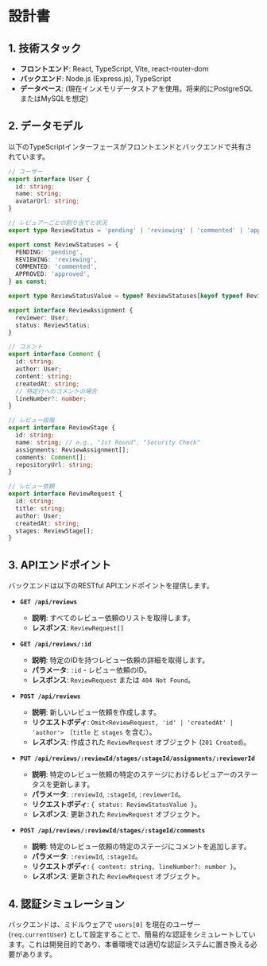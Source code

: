 # 設計書

## 1. 技術スタック

*   **フロントエンド**: React, TypeScript, Vite, react-router-dom
*   **バックエンド**: Node.js (Express.js), TypeScript
*   **データベース**: (現在インメモリデータストアを使用。将来的にPostgreSQLまたはMySQLを想定)

## 2. データモデル

以下のTypeScriptインターフェースがフロントエンドとバックエンドで共有されています。

```typescript
// ユーザー
export interface User {
  id: string;
  name: string;
  avatarUrl: string;
}

// レビュアーごとの割り当てと状況
export type ReviewStatus = 'pending' | 'reviewing' | 'commented' | 'approved';

export const ReviewStatuses = {
  PENDING: 'pending',
  REVIEWING: 'reviewing',
  COMMENTED: 'commented',
  APPROVED: 'approved',
} as const;

export type ReviewStatusValue = typeof ReviewStatuses[keyof typeof ReviewStatuses];

export interface ReviewAssignment {
  reviewer: User;
  status: ReviewStatus;
}

// コメント
export interface Comment {
  id: string;
  author: User;
  content: string;
  createdAt: string;
  // 特定行へのコメントの場合
  lineNumber?: number;
}

// レビュー段階
export interface ReviewStage {
  id: string;
  name: string; // e.g., "1st Round", "Security Check"
  assignments: ReviewAssignment[];
  comments: Comment[];
  repositoryUrl: string;
}

// レビュー依頼
export interface ReviewRequest {
  id: string;
  title: string;
  author: User;
  createdAt: string;
  stages: ReviewStage[];
}
```

## 3. APIエンドポイント

バックエンドは以下のRESTful APIエンドポイントを提供します。

*   **`GET /api/reviews`**
    *   **説明**: すべてのレビュー依頼のリストを取得します。
    *   **レスポンス**: `ReviewRequest[]`

*   **`GET /api/reviews/:id`**
    *   **説明**: 特定のIDを持つレビュー依頼の詳細を取得します。
    *   **パラメータ**: `:id` - レビュー依頼のID。
    *   **レスポンス**: `ReviewRequest` または `404 Not Found`。

*   **`POST /api/reviews`**
    *   **説明**: 新しいレビュー依頼を作成します。
    *   **リクエストボディ**: `Omit<ReviewRequest, 'id' | 'createdAt' | 'author'>` （`title` と `stages` を含む）。
    *   **レスポンス**: 作成された `ReviewRequest` オブジェクト (`201 Created`)。

*   **`PUT /api/reviews/:reviewId/stages/:stageId/assignments/:reviewerId`**
    *   **説明**: 特定のレビュー依頼の特定のステージにおけるレビュアーのステータスを更新します。
    *   **パラメータ**: `:reviewId`, `:stageId`, `:reviewerId`。
    *   **リクエストボディ**: `{ status: ReviewStatusValue }`。
    *   **レスポンス**: 更新された `ReviewRequest` オブジェクト。

*   **`POST /api/reviews/:reviewId/stages/:stageId/comments`**
    *   **説明**: 特定のレビュー依頼の特定のステージにコメントを追加します。
    *   **パラメータ**: `:reviewId`, `:stageId`。
    *   **リクエストボディ**: `{ content: string, lineNumber?: number }`。
    *   **レスポンス**: 更新された `ReviewRequest` オブジェクト。

## 4. 認証シミュレーション

バックエンドは、ミドルウェアで `users[0]` を現在のユーザー (`req.currentUser`) として設定することで、簡易的な認証をシミュレートしています。これは開発目的であり、本番環境では適切な認証システムに置き換える必要があります。